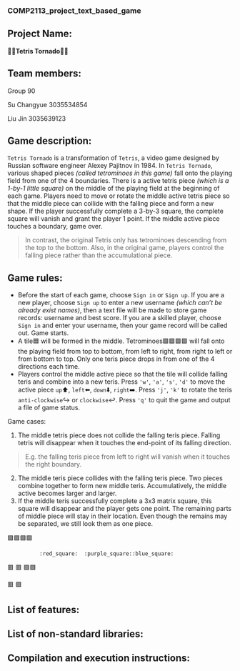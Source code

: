 ### COMP2113_project_text_based_game
## Project Name: 
:large_orange_diamond::large_blue_diamond:**Tetris Tornado**:large_orange_diamond::large_blue_diamond:
## Team members:
Group 90

Su Changyue 3035534854

Liu Jin 3035639123
## Game description:
`Tetris Tornado` is a transformation of `Tetris`, a video game designed by Russian software engineer Alexey Pajitnov in 1984.
In `Tetris Tornado`, various shaped pieces *(called tetrominoes in this game)* fall onto the playing field from one of the 4 boundaries. There is a active tetris piece *(which is a 1-by-1 little square)* on the middle of the playing field at the beginning of each game. Players need to move or rotate the middle active tetris piece so that the middle piece can collide with the falling piece and form a new shape. If the player successfully complete a 3-by-3 square, the complete square will vanish and grant the player 1 point. If the middle active piece touches a boundary, game over. 
> In contrast, the original Tetris only has tetrominoes descending from the top to the bottom. Also, in the original game, players control the falling piece rather than the accumulational piece.  
## Game rules:
- Before the start of each game, choose `Sign in` or `Sign up`. If you are a new player, choose `Sign up` to enter a new username *(which can’t be already exist names)*, then a text file will be made to store game records: username and best score. If you are a skilled player, choose `Sign in` and enter your username, then your game record will be called out. Game starts.
- A tile:blue_square: will be formed in the middle. Tetrominoes:green_square::green_square::green_square::green_square: will fall onto the playing field from top to bottom, from left to right, from right to left or from bottom to top. Only one teris piece drops in from one of the 4 directions each time.
- Players control the middle active piece so that the tile will collide falling teris and combine into a new teris. Press `'w'`, `'a'`, `'s'`, `'d'` to move the active piece `up`:arrow_up:, `left`:arrow_left:, `down`:arrow_down:, `right`:arrow_right:. Press `'j'`, `'k'` to rotate the teris `anti-clockwise`:arrow_right_hook: or `clockwise`:leftwards_arrow_with_hook:. Press `'q'` to quit the game and output a file of game status.

Game cases:

1. The middle tetris piece does not collide the falling teris piece. Falling tetris will disappear when it touches the end-point of its falling direction.
> E.g. the falling teris piece from left to right will vanish when it touches the right boundary.
2. The middle teris piece collides with the falling teris piece. Two pieces combine together to form new middle teris. Accumulatively, the middle active becomes larger and larger.
3. If the middle teris successfully complete a 3x3 matrix square, this square will disappear and the player gets one point. The remaining parts of middle piece will stay in their location. Even though the remains may be separated, we still look them as one piece.

:green_square::green_square::green_square::green_square:
              
              :red_square:  :purple_square::blue_square:
                   
:red_square:  :red_square:  :purple_square::purple_square:
     
:red_square:                :purple_square:

## List of features:
## List of non-standard libraries:
## Compilation and execution instructions:
